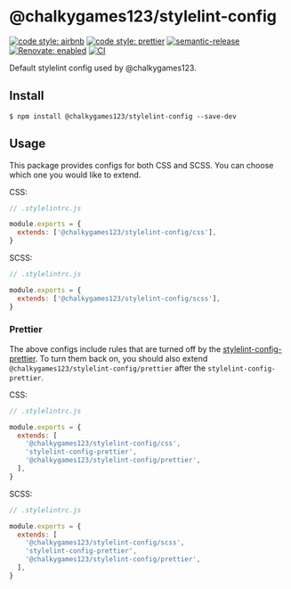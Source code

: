 # @chalkygames123/stylelint-config

[![code style: airbnb](https://img.shields.io/badge/code_style-airbnb-ff5a5f?logo=airbnb&logoColor=fff)](https://github.com/airbnb/javascript)
[![code style: prettier](https://img.shields.io/badge/code_style-prettier-ff69b4?logo=prettier&logoColor=fff)](https://github.com/prettier/prettier)
[![semantic-release](https://img.shields.io/badge/semantic--release-enabled-brightgreen?logo=semantic-release)](https://github.com/semantic-release/semantic-release)
[![Renovate: enabled](https://img.shields.io/badge/Renovate-enabled-brightgreen?logo=RenovateBot&logoColor=fff)](https://renovatebot.com/)
[![CI](https://github.com/chalkygames123/stylelint-config/actions/workflows/ci.yml/badge.svg)](https://github.com/chalkygames123/stylelint-config/actions/workflows/ci.yml)

Default stylelint config used by @chalkygames123.

## Install

```shell
$ npm install @chalkygames123/stylelint-config --save-dev
```

## Usage

This package provides configs for both CSS and SCSS. You can choose which one you would like to extend.

CSS:

```javascript
// .stylelintrc.js

module.exports = {
  extends: ['@chalkygames123/stylelint-config/css'],
}
```

SCSS:

```javascript
// .stylelintrc.js

module.exports = {
  extends: ['@chalkygames123/stylelint-config/scss'],
}
```

### Prettier

The above configs include rules that are turned off by the [stylelint-config-prettier](https://github.com/prettier/stylelint-config-prettier). To turn them back on, you should also extend `@chalkygames123/stylelint-config/prettier` after the `stylelint-config-prettier`.

CSS:

```javascript
// .stylelintrc.js

module.exports = {
  extends: [
    '@chalkygames123/stylelint-config/css',
    'stylelint-config-prettier',
    '@chalkygames123/stylelint-config/prettier',
  ],
}
```

SCSS:

```javascript
// .stylelintrc.js

module.exports = {
  extends: [
    '@chalkygames123/stylelint-config/scss',
    'stylelint-config-prettier',
    '@chalkygames123/stylelint-config/prettier',
  ],
}
```
